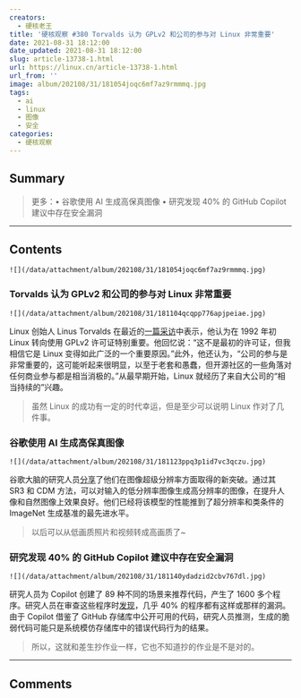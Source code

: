 ```yaml
---
creators:
  - 硬核老王
title: '硬核观察 #380 Torvalds 认为 GPLv2 和公司的参与对 Linux 非常重要'
date: 2021-08-31 18:12:00
date_updated: 2021-08-31 18:12:00
slug: article-13738-1.html
url: https://linux.cn/article-13738-1.html
url_from: ''
image: album/202108/31/181054joqc6mf7az9rmmmq.jpg
tags:
  - ai
  - linux
  - 图像
  - 安全
categories:
  - 硬核观察
---
```


## Summary

> 更多：• 谷歌使用 AI 生成高保真图像 • 研究发现 40% 的 GitHub Copilot 建议中存在安全漏洞

***

<!-- more -->

## Contents

`![](/data/attachment/album/202108/31/181054joqc6mf7az9rmmmq.jpg)`

### Torvalds 认为 GPLv2 和公司的参与对 Linux 非常重要

`![](/data/attachment/album/202108/31/181104qcqpp776apjpeiae.jpg)`

Linux 创始人 Linus Torvalds 在最近的[一篇采访](https://www.zdnet.com/article/linus-torvalds-on-linuxs-30th-birthday/)中表示，他认为在 1992 年初 Linux 转向使用 GPLv2 许可证特别重要。他回忆说：“这不是最初的许可证，但我相信它是 Linux 变得如此广泛的一个重要原因。”此外，他还认为，“公司的参与是非常重要的，这可能听起来很明显，以至于老套和愚蠢，但开源社区的一些角落对任何商业参与都是相当消极的。”从最早期开始，Linux 就经历了来自大公司的“相当持续的”兴趣。

> 
> 虽然 Linux 的成功有一定的时代幸运，但是至少可以说明 Linux 作对了几件事。
> 
> 
> 

### 谷歌使用 AI 生成高保真图像

`![](/data/attachment/album/202108/31/181123ppq3p1id7vc3qczu.jpg)`

谷歌大脑的研究人员[分享](https://petapixel.com/2021/08/30/googles-new-ai-photo-upscaling-tech-is-jaw-dropping/)了他们在图像超级分辨率方面取得的新突破。通过其 SR3 和 CDM 方法，可以对输入的低分辨率图像生成高分辨率的图像，在提升人像和自然图像上效果良好。他们已经将该模型的性能推到了超分辨率和类条件的 ImageNet 生成基准的最先进水平。

> 
> 以后可以从低画质照片和视频转成高画质了~
> 
> 
> 

### 研究发现 40% 的 GitHub Copilot 建议中存在安全漏洞

`![](/data/attachment/album/202108/31/181140ydadzid2cbv767dl.jpg)`

研究人员为 Copilot 创建了 89 种不同的场景来推荐代码，产生了 1600 多个程序。研究人员在审查这些程序时[发现](https://www.techradar.com/news/github-autopilot-highly-likely-to-introduce-bugs-and-vulnerabilities-report-claims)，几乎 40% 的程序都有这样或那样的漏洞。由于 Copilot 借鉴了 GitHub 存储库中公开可用的代码，研究人员推测，生成的脆弱代码可能只是系统模仿存储库中的错误代码行为的结果。

> 
> 所以，这就和差生抄作业一样，它也不知道抄的作业是不是对的。
> 
> 
>

***

## Comments
